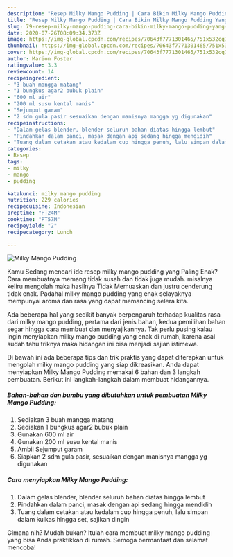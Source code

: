 ```yaml
---
description: "Resep Milky Mango Pudding | Cara Bikin Milky Mango Pudding Yang Bisa Manjain Lidah"
title: "Resep Milky Mango Pudding | Cara Bikin Milky Mango Pudding Yang Bisa Manjain Lidah"
slug: 79-resep-milky-mango-pudding-cara-bikin-milky-mango-pudding-yang-bisa-manjain-lidah
date: 2020-07-26T08:09:34.373Z
image: https://img-global.cpcdn.com/recipes/70643f7771301465/751x532cq70/milky-mango-pudding-foto-resep-utama.jpg
thumbnail: https://img-global.cpcdn.com/recipes/70643f7771301465/751x532cq70/milky-mango-pudding-foto-resep-utama.jpg
cover: https://img-global.cpcdn.com/recipes/70643f7771301465/751x532cq70/milky-mango-pudding-foto-resep-utama.jpg
author: Marion Foster
ratingvalue: 3.3
reviewcount: 14
recipeingredient:
- "3 buah mangga matang"
- "1 bungkus agar2 bubuk plain"
- "600 ml air"
- "200 ml susu kental manis"
- "Sejumput garam"
- "2 sdm gula pasir sesuaikan dengan manisnya mangga yg digunakan"
recipeinstructions:
- "Dalam gelas blender, blender seluruh bahan diatas hingga lembut"
- "Pindahkan dalam panci, masak dengan api sedang hingga mendidih"
- "Tuang dalam cetakan atau kedalam cup hingga penuh, lalu simpan dalam kulkas hingga set, sajikan dingin"
categories:
- Resep
tags:
- milky
- mango
- pudding

katakunci: milky mango pudding 
nutrition: 229 calories
recipecuisine: Indonesian
preptime: "PT24M"
cooktime: "PT57M"
recipeyield: "2"
recipecategory: Lunch

---
```



![Milky Mango Pudding](https://img-global.cpcdn.com/recipes/70643f7771301465/751x532cq70/milky-mango-pudding-foto-resep-utama.jpg)

Kamu Sedang mencari ide resep milky mango pudding yang Paling Enak? Cara membuatnya memang tidak susah dan tidak juga mudah. misalnya keliru mengolah maka hasilnya Tidak Memuaskan dan justru cenderung tidak enak. Padahal milky mango pudding yang enak selayaknya mempunyai aroma dan rasa yang dapat memancing selera kita.



Ada beberapa hal yang sedikit banyak berpengaruh terhadap kualitas rasa dari milky mango pudding, pertama dari jenis bahan, kedua pemilihan bahan segar hingga cara membuat dan menyajikannya. Tak perlu pusing kalau ingin menyiapkan milky mango pudding yang enak di rumah, karena asal sudah tahu triknya maka hidangan ini bisa menjadi sajian istimewa.


Di bawah ini ada beberapa tips dan trik praktis yang dapat diterapkan untuk mengolah milky mango pudding yang siap dikreasikan. Anda dapat menyiapkan Milky Mango Pudding memakai 6 bahan dan 3 langkah pembuatan. Berikut ini langkah-langkah dalam membuat hidangannya.

<!--inarticleads1-->

##### Bahan-bahan dan bumbu yang dibutuhkan untuk pembuatan Milky Mango Pudding:

1. Sediakan 3 buah mangga matang
1. Sediakan 1 bungkus agar2 bubuk plain
1. Gunakan 600 ml air
1. Gunakan 200 ml susu kental manis
1. Ambil Sejumput garam
1. Siapkan 2 sdm gula pasir, sesuaikan dengan manisnya mangga yg digunakan




<!--inarticleads2-->

##### Cara menyiapkan Milky Mango Pudding:

1. Dalam gelas blender, blender seluruh bahan diatas hingga lembut
1. Pindahkan dalam panci, masak dengan api sedang hingga mendidih
1. Tuang dalam cetakan atau kedalam cup hingga penuh, lalu simpan dalam kulkas hingga set, sajikan dingin




Gimana nih? Mudah bukan? Itulah cara membuat milky mango pudding yang bisa Anda praktikkan di rumah. Semoga bermanfaat dan selamat mencoba!
